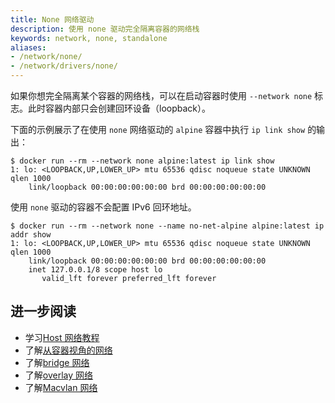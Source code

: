 ```yaml
---
title: None 网络驱动
description: 使用 none 驱动完全隔离容器的网络栈
keywords: network, none, standalone
aliases:
- /network/none/
- /network/drivers/none/
---
```


如果你想完全隔离某个容器的网络栈，可以在启动容器时使用 `--network none` 标志。此时容器内部只会创建回环设备（loopback）。

下面的示例展示了在使用 `none` 网络驱动的 `alpine` 容器中执行 `ip link show` 的输出：

```console
$ docker run --rm --network none alpine:latest ip link show
1: lo: <LOOPBACK,UP,LOWER_UP> mtu 65536 qdisc noqueue state UNKNOWN qlen 1000
    link/loopback 00:00:00:00:00:00 brd 00:00:00:00:00:00
```

使用 `none` 驱动的容器不会配置 IPv6 回环地址。

```console
$ docker run --rm --network none --name no-net-alpine alpine:latest ip addr show
1: lo: <LOOPBACK,UP,LOWER_UP> mtu 65536 qdisc noqueue state UNKNOWN qlen 1000
    link/loopback 00:00:00:00:00:00 brd 00:00:00:00:00:00
    inet 127.0.0.1/8 scope host lo
       valid_lft forever preferred_lft forever
```

## 进一步阅读

- 学习[Host 网络教程](/manuals/engine/network/tutorials/host.md)
- 了解[从容器视角的网络](../_index.md)
- 了解[bridge 网络](bridge.md)
- 了解[overlay 网络](overlay.md)
- 了解[Macvlan 网络](macvlan.md)

